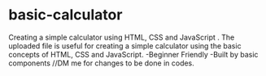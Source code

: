 # basic-calculator
Creating a simple calculator using HTML, CSS and JavaScript .
The uploaded file is useful for creating a simple calculator using the basic concepts of HTML, CSS and JavaScript.
 -Beginner Friendly
 -Built by basic components
//DM me for changes to be done in codes.
